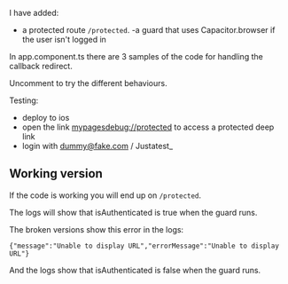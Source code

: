 

I have added:
  - a protected route `/protected`.
  -a guard that uses Capacitor.browser if the user isn't logged in

In app.component.ts there are 3 samples of the code for handling the callback redirect. 

Uncomment to try the different behaviours. 

Testing:

- deploy to ios
- open the link [mypagesdebug://protected](mypagesdebug://protected) to access a protected deep link 
- login with dummy@fake.com / Justatest_

## Working version

If the code is working you will end up on `/protected`. 

The logs will show that isAuthenticated is true when the guard runs.

The broken versions show this error in the logs:

`{"message":"Unable to display URL","errorMessage":"Unable to display URL"}`

And the logs show that isAuthenticated is false when the guard runs.

